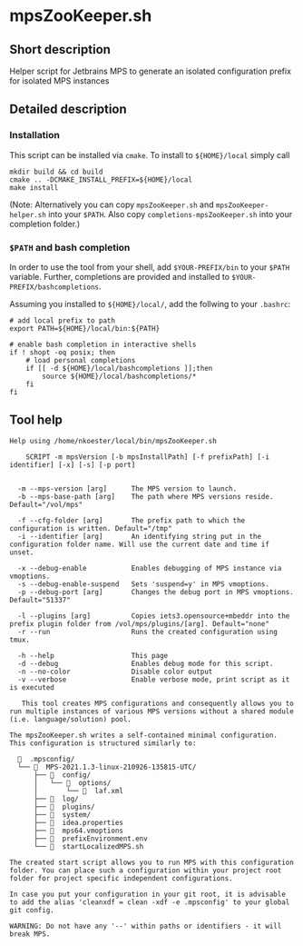 # mpsZooKeeper.sh


## Short description

Helper script for Jetbrains MPS to generate an isolated configuration prefix for isolated MPS instances


## Detailed description

### Installation

This script can be installed via `cmake`. To install to `${HOME}/local` simply call

```
mkdir build && cd build
cmake .. -DCMAKE_INSTALL_PREFIX=${HOME}/local
make install
```

(Note: Alternatively you can copy `mpsZooKeeper.sh` and `mpsZooKeeper-helper.sh` into your `$PATH`. Also copy `completions-mpsZooKeeper.sh` into your completion folder.)


### `$PATH` and bash completion

In order to use the tool from your shell, add `$YOUR-PREFIX/bin` to your `$PATH` variable. Further, completions are provided and installed to `$YOUR-PREFIX/bashcompletions`.

Assuming you installed to `${HOME}/local/`, add the follwing to your `.bashrc`:

```
# add local prefix to path
export PATH=${HOME}/local/bin:${PATH}

# enable bash completion in interactive shells
if ! shopt -oq posix; then
    # load personal completions
    if [[ -d ${HOME}/local/bashcompletions ]];then
        source ${HOME}/local/bashcompletions/*
    fi
fi

```

## Tool help

```
Help using /home/nkoester/local/bin/mpsZooKeeper.sh

    SCRIPT -m mpsVersion [-b mpsInstallPath] [-f prefixPath] [-i identifier] [-x] [-s] [-p port]


  -m --mps-version [arg]      The MPS version to launch.
  -b --mps-base-path [arg]    The path where MPS versions reside. Default="/vol/mps"

  -f --cfg-folder [arg]       The prefix path to which the configuration is written. Default="/tmp"
  -i --identifier [arg]       An identifying string put in the configuration folder name. Will use the current date and time if unset.

  -x --debug-enable           Enables debugging of MPS instance via vmoptions.
  -s --debug-enable-suspend   Sets 'suspend=y' in MPS vmoptions.
  -p --debug-port [arg]       Changes the debug port in MPS vmoptions.  Default="51337"

  -l --plugins [arg]          Copies iets3.opensource+mbeddr into the prefix plugin folder from /vol/mps/plugins/[arg]. Default="none"
  -r --run                    Runs the created configuration using tmux.

  -h --help                   This page
  -d --debug                  Enables debug mode for this script.
  -n --no-color               Disable color output
  -v --verbose                Enable verbose mode, print script as it is executed

   This tool creates MPS configurations and consequently allows you to run multiple instances of various MPS versions without a shared module (i.e. language/solution) pool.

The mpsZooKeeper.sh writes a self-contained minimal configuration. This configuration is structured similarly to:

    .mpsconfig/
  └──   MPS-2021.1.3-linux-210926-135815-UTC/
      ├──   config/
      │   └──   options/
      │       └──   laf.xml
      ├──   log/
      ├──   plugins/
      ├──   system/
      ├──   idea.properties
      ├──   mps64.vmoptions
      ├──   prefixEnvironment.env
      └──   startLocalizedMPS.sh

The created start script allows you to run MPS with this configuration folder. You can place such a configuration within your project root folder for project specific independent configurations.

In case you put your configuration in your git root, it is advisable to add the alias 'cleanxdf = clean -xdf -e .mpsconfig' to your global git config.

WARNING: Do not have any '--' within paths or identifiers - it will break MPS.
```
